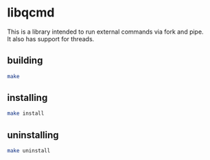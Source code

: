 # libqcmd
This is a library intended to run external commands via fork and pipe.<br />
It also has support for threads.

## building
```sh
make
```

## installing
```sh
make install
```

## uninstalling
```sh
make uninstall
```
